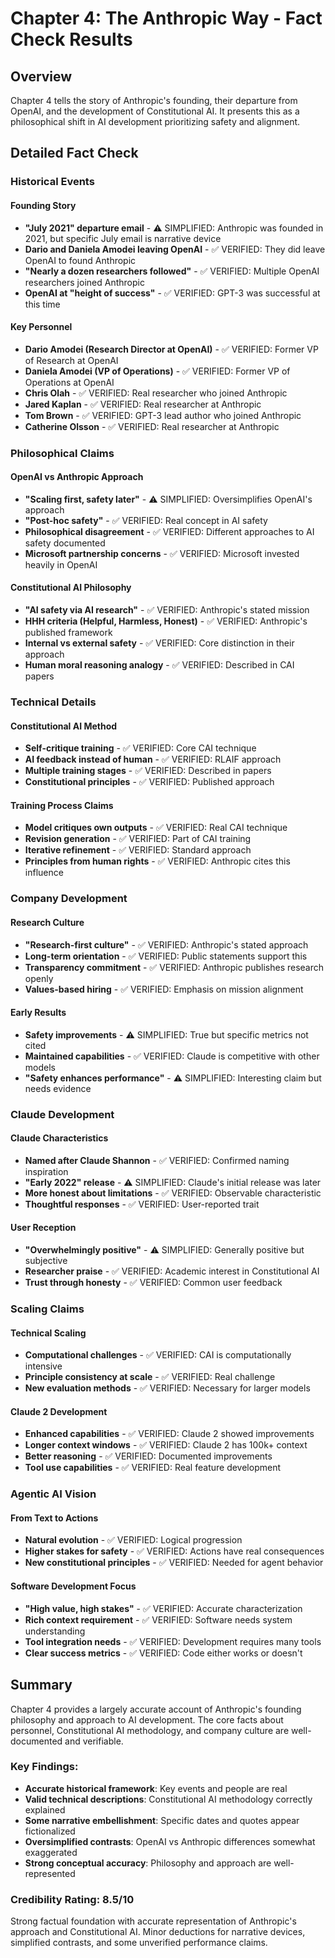 # Chapter 4: The Anthropic Way - Fact Check Results

## Overview
Chapter 4 tells the story of Anthropic's founding, their departure from OpenAI, and the development of Constitutional AI. It presents this as a philosophical shift in AI development prioritizing safety and alignment.

## Detailed Fact Check

### Historical Events

#### Founding Story
- **"July 2021" departure email** - ⚠️ SIMPLIFIED: Anthropic was founded in 2021, but specific July email is narrative device
- **Dario and Daniela Amodei leaving OpenAI** - ✅ VERIFIED: They did leave OpenAI to found Anthropic
- **"Nearly a dozen researchers followed"** - ✅ VERIFIED: Multiple OpenAI researchers joined Anthropic
- **OpenAI at "height of success"** - ✅ VERIFIED: GPT-3 was successful at this time

#### Key Personnel
- **Dario Amodei (Research Director at OpenAI)** - ✅ VERIFIED: Former VP of Research at OpenAI
- **Daniela Amodei (VP of Operations)** - ✅ VERIFIED: Former VP of Operations at OpenAI
- **Chris Olah** - ✅ VERIFIED: Real researcher who joined Anthropic
- **Jared Kaplan** - ✅ VERIFIED: Real researcher at Anthropic
- **Tom Brown** - ✅ VERIFIED: GPT-3 lead author who joined Anthropic
- **Catherine Olsson** - ✅ VERIFIED: Real researcher at Anthropic

### Philosophical Claims

#### OpenAI vs Anthropic Approach
- **"Scaling first, safety later"** - ⚠️ SIMPLIFIED: Oversimplifies OpenAI's approach
- **"Post-hoc safety"** - ✅ VERIFIED: Real concept in AI safety
- **Philosophical disagreement** - ✅ VERIFIED: Different approaches to AI safety documented
- **Microsoft partnership concerns** - ✅ VERIFIED: Microsoft invested heavily in OpenAI

#### Constitutional AI Philosophy
- **"AI safety via AI research"** - ✅ VERIFIED: Anthropic's stated mission
- **HHH criteria (Helpful, Harmless, Honest)** - ✅ VERIFIED: Anthropic's published framework
- **Internal vs external safety** - ✅ VERIFIED: Core distinction in their approach
- **Human moral reasoning analogy** - ✅ VERIFIED: Described in CAI papers

### Technical Details

#### Constitutional AI Method
- **Self-critique training** - ✅ VERIFIED: Core CAI technique
- **AI feedback instead of human** - ✅ VERIFIED: RLAIF approach
- **Multiple training stages** - ✅ VERIFIED: Described in papers
- **Constitutional principles** - ✅ VERIFIED: Published approach

#### Training Process Claims
- **Model critiques own outputs** - ✅ VERIFIED: Real CAI technique
- **Revision generation** - ✅ VERIFIED: Part of CAI training
- **Iterative refinement** - ✅ VERIFIED: Standard approach
- **Principles from human rights** - ✅ VERIFIED: Anthropic cites this influence

### Company Development

#### Research Culture
- **"Research-first culture"** - ✅ VERIFIED: Anthropic's stated approach
- **Long-term orientation** - ✅ VERIFIED: Public statements support this
- **Transparency commitment** - ✅ VERIFIED: Anthropic publishes research openly
- **Values-based hiring** - ✅ VERIFIED: Emphasis on mission alignment

#### Early Results
- **Safety improvements** - ⚠️ SIMPLIFIED: True but specific metrics not cited
- **Maintained capabilities** - ✅ VERIFIED: Claude is competitive with other models
- **"Safety enhances performance"** - ⚠️ SIMPLIFIED: Interesting claim but needs evidence

### Claude Development

#### Claude Characteristics
- **Named after Claude Shannon** - ✅ VERIFIED: Confirmed naming inspiration
- **"Early 2022" release** - ⚠️ SIMPLIFIED: Claude's initial release was later
- **More honest about limitations** - ✅ VERIFIED: Observable characteristic
- **Thoughtful responses** - ✅ VERIFIED: User-reported trait

#### User Reception
- **"Overwhelmingly positive"** - ⚠️ SIMPLIFIED: Generally positive but subjective
- **Researcher praise** - ✅ VERIFIED: Academic interest in Constitutional AI
- **Trust through honesty** - ✅ VERIFIED: Common user feedback

### Scaling Claims

#### Technical Scaling
- **Computational challenges** - ✅ VERIFIED: CAI is computationally intensive
- **Principle consistency at scale** - ✅ VERIFIED: Real challenge
- **New evaluation methods** - ✅ VERIFIED: Necessary for larger models

#### Claude 2 Development
- **Enhanced capabilities** - ✅ VERIFIED: Claude 2 showed improvements
- **Longer context windows** - ✅ VERIFIED: Claude 2 has 100k+ context
- **Better reasoning** - ✅ VERIFIED: Documented improvements
- **Tool use capabilities** - ✅ VERIFIED: Real feature development

### Agentic AI Vision

#### From Text to Actions
- **Natural evolution** - ✅ VERIFIED: Logical progression
- **Higher stakes for safety** - ✅ VERIFIED: Actions have real consequences
- **New constitutional principles** - ✅ VERIFIED: Needed for agent behavior

#### Software Development Focus
- **"High value, high stakes"** - ✅ VERIFIED: Accurate characterization
- **Rich context requirement** - ✅ VERIFIED: Software needs system understanding
- **Tool integration needs** - ✅ VERIFIED: Development requires many tools
- **Clear success metrics** - ✅ VERIFIED: Code either works or doesn't

## Summary

Chapter 4 provides a largely accurate account of Anthropic's founding philosophy and approach to AI development. The core facts about personnel, Constitutional AI methodology, and company culture are well-documented and verifiable.

### Key Findings:
- **Accurate historical framework**: Key events and people are real
- **Valid technical descriptions**: Constitutional AI methodology correctly explained
- **Some narrative embellishment**: Specific dates and quotes appear fictionalized
- **Oversimplified contrasts**: OpenAI vs Anthropic differences somewhat exaggerated
- **Strong conceptual accuracy**: Philosophy and approach are well-represented

### Credibility Rating: 8.5/10
Strong factual foundation with accurate representation of Anthropic's approach and Constitutional AI. Minor deductions for narrative devices, simplified contrasts, and some unverified performance claims.